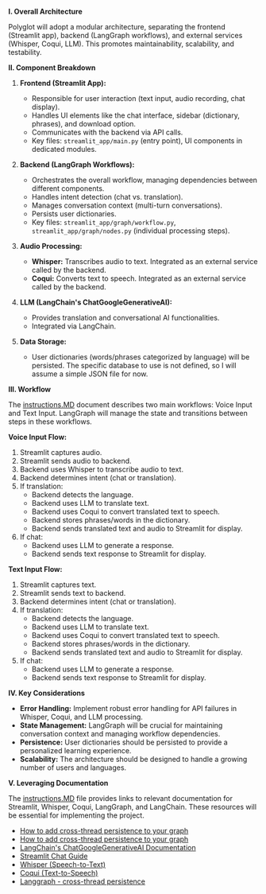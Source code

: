 **I. Overall Architecture**

Polyglot will adopt a modular architecture, separating the frontend (Streamlit app), backend (LangGraph workflows), and external services (Whisper, Coqui, LLM). This promotes maintainability, scalability, and testability.

**II. Component Breakdown**

1.  **Frontend (Streamlit App):**
    *   Responsible for user interaction (text input, audio recording, chat display).
    *   Handles UI elements like the chat interface, sidebar (dictionary, phrases), and download option.
    *   Communicates with the backend via API calls.
    *   Key files: `streamlit_app/main.py` (entry point), UI components in dedicated modules.

2.  **Backend (LangGraph Workflows):**
    *   Orchestrates the overall workflow, managing dependencies between different components.
    *   Handles intent detection (chat vs. translation).
    *   Manages conversation context (multi-turn conversations).
    *   Persists user dictionaries.
    *   Key files: `streamlit_app/graph/workflow.py`, `streamlit_app/graph/nodes.py` (individual processing steps).

3.  **Audio Processing:**
    *   **Whisper:** Transcribes audio to text.  Integrated as an external service called by the backend.
    *   **Coqui:** Converts text to speech. Integrated as an external service called by the backend.

4.  **LLM (LangChain's ChatGoogleGenerativeAI):**
    *   Provides translation and conversational AI functionalities.
    *   Integrated via LangChain.

5.  **Data Storage:**
    *   User dictionaries (words/phrases categorized by language) will be persisted.  The specific database to use is not defined, so I will assume a simple JSON file for now.

**III. Workflow**

The [instructions.MD](cci:7://file:///home/yoda/Library/Projects/Portfolio/Polyglot/instructions/instructions.MD:0:0-0:0) document describes two main workflows: Voice Input and Text Input. LangGraph will manage the state and transitions between steps in these workflows.

**Voice Input Flow:**

1.  Streamlit captures audio.
2.  Streamlit sends audio to backend.
3.  Backend uses Whisper to transcribe audio to text.
4.  Backend determines intent (chat or translation).
5.  If translation:
    *   Backend detects the language.
    *   Backend uses LLM to translate text.
    *   Backend uses Coqui to convert translated text to speech.
    *   Backend stores phrases/words in the dictionary.
    *   Backend sends translated text and audio to Streamlit for display.
6.  If chat:
    *   Backend uses LLM to generate a response.
    *   Backend sends text response to Streamlit for display.

**Text Input Flow:**

1.  Streamlit captures text.
2.  Streamlit sends text to backend.
3.  Backend determines intent (chat or translation).
4.  If translation:
    *   Backend detects the language.
    *   Backend uses LLM to translate text.
    *   Backend uses Coqui to convert translated text to speech.
    *   Backend stores phrases/words in the dictionary.
    *   Backend sends translated text and audio to Streamlit for display.
5.  If chat:
    *   Backend uses LLM to generate a response.
    *   Backend sends text response to Streamlit for display.

**IV. Key Considerations**

*   **Error Handling:** Implement robust error handling for API failures in Whisper, Coqui, and LLM processing.
*   **State Management:** LangGraph will be crucial for maintaining conversation context and managing workflow dependencies.
*   **Persistence:** User dictionaries should be persisted to provide a personalized learning experience.
*   **Scalability:** The architecture should be designed to handle a growing number of users and languages.

**V. Leveraging Documentation**

The [instructions.MD](cci:7://file:///home/yoda/Library/Projects/Portfolio/Polyglot/instructions/instructions.MD:0:0-0:0) file provides links to relevant documentation for Streamlit, Whisper, Coqui, LangGraph, and LangChain. These resources will be essential for implementing the project.

* [How to add cross-thread persistence to your graph](https://langchain-ai.github.io/langgraph/how-tos/cross-thread-persistence/)
* [How to add cross-thread persistence to your graph](https://langchain-ai.github.io/langgraph/how-tos/cross-thread-persistence/)
*   [LangChain's ChatGoogleGenerativeAI Documentation](https://docs.litellm.ai/docs/)
*   [Streamlit Chat Guide](https://docs.streamlit.io/develop/tutorials/chat-and-llm-apps/build-conversational-apps)
*   [Whisper (Speech-to-Text)](https://github.com/openai/whisper)
*   [Coqui (Text-to-Speech)](https://docs.coqui.ai/en/latest/)
*   [Langgraph - cross-thread persistence](https://langchain-ai.github.io/langgraph/how-tos/cross-thread-persistence/)